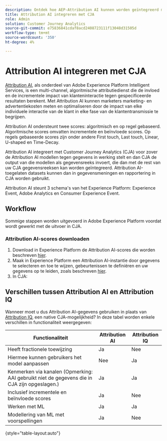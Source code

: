 ```yaml
---
description: Ontdek hoe AEP-Attribution AI kunnen worden geïntegreerd met Workspace in CJA.
title: Attribution AI integreren met CJA
role: Admin
solution: Customer Journey Analytics
source-git-commit: e75836841cdaf8acd2408723111f13048d31505d
workflow-type: tm+mt
source-wordcount: '350'
ht-degree: 4%

---
```


# Attribution AI integreren met CJA

[Attribution AI](https://experienceleague.adobe.com/docs/experience-platform/intelligent-services/attribution-ai/overview.html?lang=en), als onderdeel van Adobe Experience Platform Intelligent Services, is een multi-channel, algoritmische attributiedienst die de invloed en de incrementele impact van klanteninteractie tegen gespecificeerde resultaten berekent. Met Attribution AI kunnen marketers marketing- en advertentiekosten meten en optimaliseren door de impact van elke individuele interactie van de klant in elke fase van de klantentransmissie te begrijpen.

Attribution AI ondersteunt twee scores: algoritmisch en op regel gebaseerd. Algoritmische scores omvatten incrementele en beïnvloede scores. Op regels gebaseerde scores zijn onder andere First touch, Last touch, Linear, U-shaped en Time-Decay.

Attribution AI integreert met Customer Journey Analytics (CJA) voor zover de Attribution AI modellen tegen gegevens in werking stelt en dan CJA de output van die modellen als gegevensreeks invoert, die dan met de rest van uw CJA gegevensreeksen kan worden geïntegreerd. Attribution AI-toegelaten datasets kunnen dan in gegevensmeningen en rapportering in CJA worden gebruikt.

Attribution AI steunt 3 schema&#39;s van het Experience Platform: Experience Event, Adobe Analytics en Consumer Experience Event.

## Workflow

Sommige stappen worden uitgevoerd in Adobe Experience Platform voordat wordt gewerkt met de uitvoer in CJA.

### Attribution AI-scores downloaden

1. Download in Experience Platform de Attribution AI-scores die worden beschreven [hier](https://experienceleague.adobe.com/docs/experience-platform/intelligent-services/attribution-ai/getting-started.html?lang=en#downloading-attribution-ai-scores).
1. Maak in Experience Platform een Attribution AI-instantie door gegevens te selecteren en toe te wijzen, gebeurtenissen te definiëren en uw gegevens op te leiden, zoals beschreven [hier](https://experienceleague.adobe.com/docs/experience-platform/intelligent-services/attribution-ai/user-guide.html).
1. In CJA:

## Verschillen tussen Attribution AI en Attribution IQ

Wanneer moet u dus Attribution AI-gegevens gebruiken in plaats van [Attribution IQ](/help/analysis-workspace/attribution/overview.md), een native CJA-mogelijkheid? In deze tabel worden enkele verschillen in functionaliteit weergegeven:

| Functionaliteit | Attribution AI | Attribution IQ |
| --- | --- | --- |
| Heeft fractionele toewijzing | Ja | Nee |
| Hiermee kunnen gebruikers het model aanpassen | Nee | Ja |
| Kenmerken via kanalen (Opmerking: AAI gebruikt niet de gegevens die in CJA zijn opgeslagen.) | Ja | Ja |
| Inclusief incrementele en beïnvloede scores | Ja | Nee |
| Werken met ML | Ja | Ja |
| Modellering van ML met voorspellingen | Ja | Nee |

{style=&quot;table-layout:auto&quot;}

